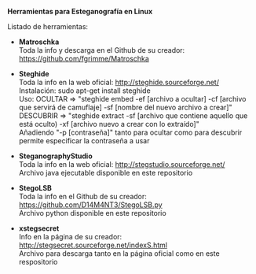 **Herramientas para Esteganografía en Linux**

Listado de herramientas:

- **Matroschka**<br>
    Toda la info y descarga en el Github de su creador: https://github.com/fgrimme/Matroschka
    
- **Steghide**<br>
    Toda la info en la web oficial: http://steghide.sourceforge.net/ <br>
    Instalación: sudo apt-get install steghide<br>
    Uso:  OCULTAR => "steghide embed -ef [archivo a ocultar] -cf [archivo que servirá de camuflaje] -sf [nombre del nuevo archivo a crear]"<br>
          DESCUBRIR => "steghide extract -sf [archivo que contiene aquello que está oculto) -xf [archivo nuevo a crear con lo extraído]" <br>
    Añadiendo "-p [contraseña]" tanto para ocultar como para descubrir permite especificar la contraseña a usar

- **SteganographyStudio**<br>
    Toda la info en la web oficial: http://stegstudio.sourceforge.net/<br>
    Archivo java ejecutable disponible en este repositorio

- **StegoLSB**<br>
    Toda la info en el Github de su creador: https://github.com/D14M4NT3/StegoLSB.py<br>
    Archivo python disponible en este repositorio

- **xstegsecret**<br>
    Info en la página de su creador: http://stegsecret.sourceforge.net/indexS.html<br>
    Archivo para descarga tanto en la página oficial como en este respositorio
